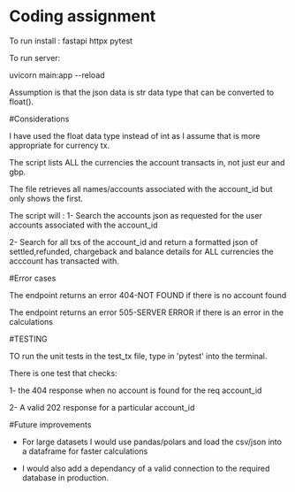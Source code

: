 # Coding assignment

To run install :
fastapi
httpx
pytest

To run server: 

uvicorn main:app --reload 

Assumption is that the json data is str data type that can be converted to float().

#Considerations

I have used the float data type instead of int as I assume that is more appropriate for currency tx.


The script lists ALL the currencies the account transacts in, not just eur and gbp.


The file retrieves all names/accounts associated with the account_id but only shows the first.

The script will :
1- Search the accounts json as requested for the user accounts associated with the account_id


2- Search for all txs of the account_id and return a formatted json of settled,refunded, chargeback and balance details for ALL currencies the acccount has transacted with.



#Error cases

The endpoint returns an error 404-NOT FOUND if there is no account found

The endpoint returns an error 505-SERVER ERROR if there is an error in the calculations

#TESTING

TO run the unit tests in the test_tx file, type in 'pytest' into the terminal.

There is one test that checks:

1- the 404 response when no account is found for the req account_id

2- A valid 202 response for a particular account_id


#Future improvements

- For large datasets I would use pandas/polars and load the csv/json into a dataframe for faster calculations

- I would also add a dependancy of a valid connection to the required database in production.
